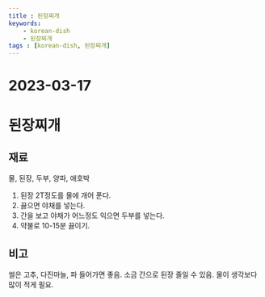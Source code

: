 ```yaml
---
title : 된장찌개
keywords: 
    - korean-dish
    - 된장찌개
tags : [korean-dish, 된장찌개]
---
```


# 2023-03-17

# 된장찌개

## 재료
물, 된장, 두부, 양파, 애호박

1. 된장 2T정도를 물에 개어 푼다. 
2. 끓으면 야채를 넣는다. 
3. 간을 보고 야채가 어느정도 익으면 두부를 넣는다. 
4. 약불로 10-15분 끓이기.

## 비고
썰은 고추, 다진마늘, 파 들어가면 좋음.
소금 간으로 된장 줄일 수 있음.
물이 생각보다 많이 적게 필요. 